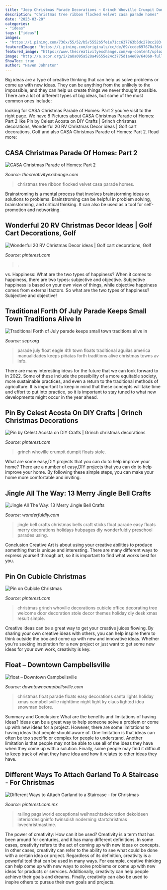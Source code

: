 ```yaml
---
title: "Jeep Christmas Parade Decorations ~ Grinch Whoville Crumpit Dumpit Floats Stole"
description: "Christmas tree ribbon flocked velvet casa parade homes"
date: "2023-03-20"
categories:
- "ideas"
tags: ["ideas"]
images:
- "https://i.pinimg.com/736x/55/52/b5/5552b5fe1e71cc637763b5dc278cc283--whoville-christmas-christmas-.jpg"
featuredImage: "https://i.pinimg.com/originals/cc/de/69/ccde697670a36c84031c4bc6e6d93964.jpg"
featured_image: "https://www.thecreativityexchange.com/wp-content/uploads/2017/12/White-Flocked-Christmas-Tree-with-Velvet-Ribbon..jpg"
image: "http://a.scpr.org/i/2a8a095a528a49555e24c3775d1a4e09/64060-full.jpg"
ShowToc: true
author: "Haven Johnston"
---
```



Big ideas are a type of creative thinking that can help us solve problems or come up with new ideas. They can be anything from the unlikely to the impossible, and they can help us create things we never thought possible. There are a lot of different types of big ideas, but some of the most common ones include: 

	

		
looking for CASA Christmas Parade of Homes: Part 2 you've visit to the right page. We have 8 Pictures about CASA Christmas Parade of Homes: Part 2 like Pin by Celest Acosta on DIY Crafts | Grinch christmas decorations, Wonderful 20 RV Christmas Decor ideas | Golf cart decorations, Golf and also CASA Christmas Parade of Homes: Part 2. Read more:
		
    
## CASA Christmas Parade Of Homes: Part 2

<img loading=lazy src="https://www.thecreativityexchange.com/wp-content/uploads/2017/12/White-Flocked-Christmas-Tree-with-Velvet-Ribbon..jpg" onerror="this.onerror=null;this.src='https://tse2.mm.bing.net/th?id=OIP.l8xTegLZeC0XzVz27xt2xAHaLH&amp;pid=15.1';" alt="CASA Christmas Parade of Homes: Part 2">

_Source: thecreativityexchange.com_

>christmas tree ribbon flocked velvet casa parade homes. 

	

Brainstroming is a mental process that involves brainstorming ideas or solutions to problems. Brainstroming can be helpful in problem solving, brainstorming, and critical thinking. It can also be used as a tool for self-promotion and networking.

    
## Wonderful 20 RV Christmas Decor Ideas | Golf Cart Decorations, Golf

<img loading=lazy src="https://i.pinimg.com/originals/cc/de/69/ccde697670a36c84031c4bc6e6d93964.jpg" onerror="this.onerror=null;this.src='https://tse2.mm.bing.net/th?id=OIP.z9_c5f7mEJ1YfurL1PCjzAHaJ4&amp;pid=15.1';" alt="Wonderful 20 RV Christmas Decor ideas | Golf cart decorations, Golf">

_Source: pinterest.com_

>. 

	

vs. Happiness: What are the two types of happiness?
When it comes to happiness, there are two types: subjective and objective. Subjective happiness is based on your own view of things, while objective happiness comes from external factors. So what are the two types of happiness? Subjective and objective!

    
## Traditional Forth Of July Parade Keeps Small Town Traditions Alive In

<img loading=lazy src="http://a.scpr.org/i/2a8a095a528a49555e24c3775d1a4e09/64060-full.jpg" onerror="this.onerror=null;this.src='https://tse3.mm.bing.net/th?id=OIP.E-Xh59ID5C0K5W8yu4lwZwHaFj&amp;pid=15.1';" alt="Traditional Forth of July parade keeps small town traditions alive in">

_Source: scpr.org_

>parade july float eagle 4th town floats traditional aguilas america manualidades keeps piñatas forth traditions alive christmas towns av info. 

	

There are many interesting ideas for the future that we can look forward to in 2022. Some of these include the possibility of a more equitable society, more sustainable practices, and even a return to the traditional methods of agriculture. It is important to keep in mind that these concepts will take time and effort to put into practice, so it is important to stay tuned to what new developments might occur in the year ahead.

    
## Pin By Celest Acosta On DIY Crafts | Grinch Christmas Decorations

<img loading=lazy src="https://i.pinimg.com/originals/d7/4f/e4/d74fe4436856bf8c78e3903812e8f73f.jpg" onerror="this.onerror=null;this.src='https://tse2.mm.bing.net/th?id=OIP.5EToSK3p69Nd-bdQaEeRLQAAAA&amp;pid=15.1';" alt="Pin by Celest Acosta on DIY Crafts | Grinch christmas decorations">

_Source: pinterest.com_

>grinch whoville crumpit dumpit floats stole. 

	

What are some easy,DIY projects that you can do to help improve your home?
There are a number of easy,DIY projects that you can do to help improve your home. By following these simple steps, you can make your home more comfortable and inviting.

    
## Jingle All The Way: 13 Merry Jingle Bell Crafts

<img loading=lazy src="https://cdn.wonderfuldiy.com/wp-content/uploads/2017/12/Jingle-bell-sticks.jpeg" onerror="this.onerror=null;this.src='https://tse2.mm.bing.net/th?id=OIP.zyR1EMq2UUkGB6YaS2VWMwAAAA&amp;pid=15.1';" alt="Jingle All The Way: 13 Merry Jingle Bell Crafts">

_Source: wonderfuldiy.com_

>jingle bell crafts christmas bells craft sticks float parade easy floats merry decorations holidays hubpages diy wonderfuldiy preschool parades using. 

	

Conclusion
Creative Art is about using your creative abilities to produce something that is unique and interesting. There are many different ways to express yourself through art, so it is important to find what works best for you.

    
## Pin On Cubicle Christmas

<img loading=lazy src="https://i.pinimg.com/736x/55/52/b5/5552b5fe1e71cc637763b5dc278cc283--whoville-christmas-christmas-.jpg" onerror="this.onerror=null;this.src='https://tse1.mm.bing.net/th?id=OIP._qiC-jaWrX1QmPe9XQbj6wHaJ3&amp;pid=15.1';" alt="Pin on Cubicle Christmas">

_Source: pinterest.com_

>christmas grinch whoville decorations cubicle office decorating tree welcome door decoration stole decor themes holiday diy desk xmas result simple. 

	

Creative ideas can be a great way to get your creative juices flowing. By sharing your own creative ideas with others, you can help inspire them to think outside the box and come up with new and innovative ideas. Whether you're seeking inspiration for a new project or just want to get some new ideas for your own work, creativity is key.

    
## Float – Downtown Campbellsville

<img loading=lazy src="http://www.downtowncampbellsville.com/main/wp-content/uploads/2012/12/Christmas-parade-float.jpg" onerror="this.onerror=null;this.src='https://tse1.mm.bing.net/th?id=OIP.QFj9wWQCUcZ6PvpD_eRJIgHaE8&amp;pid=15.1';" alt="float – Downtown Campbellsville">

_Source: downtowncampbellsville.com_

>christmas float parade floats easy decorations santa lights holiday xmas campbellsville nighttime night light ky claus lighted idea snowman before. 

	

Summary and Conclusion: What are the benefits and limitations of having ideas?
Ideas can be a great way to help someone solve a problem or come up with new ideas for a project. However, there are some limitations to having ideas that people should aware of. One limitation is that ideas can often be too specific or complex for people to understand. Another limitation is that people may not be able to use all of the ideas they have when they come up with a solution. Finally, some people may find it difficult to keep track of what they have idea and how it relates to other ideas they have.

    
## Different Ways To Attach Garland To A Staircase - For Christmas

<img loading=lazy src="https://i.pinimg.com/736x/8e/d4/85/8ed4855c2316da73021bcc866164a0f3.jpg" onerror="this.onerror=null;this.src='https://tse1.mm.bing.net/th?id=OIP.QRZSxIIczP5z7MI2YSMJsAHaUA&amp;pid=15.1';" alt="Different Ways to Attach Garland to a Staircase - for Christmas">

_Source: pinterest.com.mx_

>railing pagalworld exceptional weihnachtsdekoration dekoideen interiordesigninfo twinsdish noderning startchristmas lovechristmastime. 

	

The power of creativity: How can it be used?
Creativity is a term that has been around for centuries, and it has many different definitions. In some cases, creativity refers to the act of coming up with new ideas or concepts. In other cases, creativity can refer to the ability to see what could be done with a certain idea or project. Regardless of its definition, creativity is a powerful tool that can be used in many ways. For example, creative thinking can help come up with new ways to solve problems or come up with new ideas for products or services. Additionally, creativity can help people achieve their goals and dreams. Finally, creativity can also be used to inspire others to pursue their own goals and projects.

